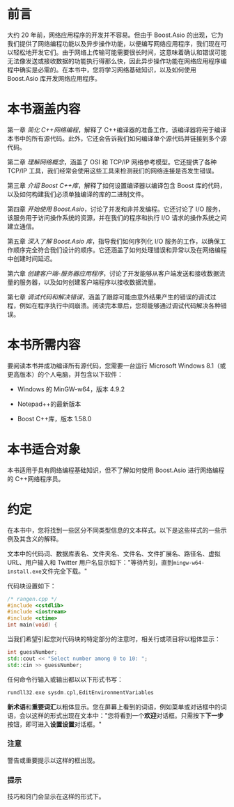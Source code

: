 # 前言

大约 20 年前，网络应用程序的开发并不容易。但由于 Boost.Asio 的出现，它为我们提供了网络编程功能以及异步操作功能，以便编写网络应用程序，我们现在可以轻松地开发它们。由于网络上传输可能需要很长时间，这意味着确认和错误可能无法像发送或接收数据的功能执行得那么快，因此异步操作功能在网络应用程序编程中确实是必需的。在本书中，您将学习网络基础知识，以及如何使用 Boost.Asio 库开发网络应用程序。

# 本书涵盖内容

第一章 *简化 C++网络编程*，解释了 C++编译器的准备工作，该编译器将用于编译本书中的所有源代码。此外，它还会告诉我们如何编译单个源代码并链接到多个源代码。

第二章 *理解网络概念*，涵盖了 OSI 和 TCP/IP 网络参考模型。它还提供了各种 TCP/IP 工具，我们经常会使用这些工具来检测我们的网络连接是否发生错误。

第三章 *介绍 Boost C++库*，解释了如何设置编译器以编译包含 Boost 库的代码，以及如何构建我们必须单独编译的库的二进制文件。

第四章 *开始使用 Boost.Asio*，讨论了并发和非并发编程。它还讨论了 I/O 服务，该服务用于访问操作系统的资源，并在我们的程序和执行 I/O 请求的操作系统之间建立通信。

第五章 *深入了解 Boost.Asio 库*，指导我们如何序列化 I/O 服务的工作，以确保工作顺序完全符合我们设计的顺序。它还涵盖了如何处理错误和异常以及在网络编程中创建时间延迟。

第六章 *创建客户端-服务器应用程序*，讨论了开发能够从客户端发送和接收数据流量的服务器，以及如何创建客户端程序以接收数据流量。

第七章 *调试代码和解决错误*，涵盖了跟踪可能由意外结果产生的错误的调试过程，例如在程序执行中间崩溃。阅读完本章后，您将能够通过调试代码解决各种错误。

# 本书所需内容

要阅读本书并成功编译所有源代码，您需要一台运行 Microsoft Windows 8.1（或更高版本）的个人电脑，并包含以下软件：

+   Windows 的 MinGW-w64，版本 4.9.2

+   Notepad++的最新版本

+   Boost C++库，版本 1.58.0

# 本书适合对象

本书适用于具有网络编程基础知识，但不了解如何使用 Boost.Asio 进行网络编程的 C++网络程序员。

# 约定

在本书中，您将找到一些区分不同类型信息的文本样式。以下是这些样式的一些示例及其含义的解释。

文本中的代码词、数据库表名、文件夹名、文件名、文件扩展名、路径名、虚拟 URL、用户输入和 Twitter 用户名显示如下："等待片刻，直到`mingw-w64-install.exe`文件完全下载。"

代码块设置如下：

```cpp
/* rangen.cpp */
#include <cstdlib>
#include <iostream>
#include <ctime>
int main(void) {
```

当我们希望引起您对代码块的特定部分的注意时，相关行或项目将以粗体显示：

```cpp
int guessNumber;
std::cout << "Select number among 0 to 10: ";
std::cin >> guessNumber;

```

任何命令行输入或输出都以以下形式书写：

```cpp
rundll32.exe sysdm.cpl,EditEnvironmentVariables

```

**新术语**和**重要词汇**以粗体显示。您在屏幕上看到的词语，例如菜单或对话框中的词语，会以这样的形式出现在文本中："您将看到一个**欢迎**对话框。只需按下**下一步**按钮，即可进入**设置设置**对话框。"

### 注意

警告或重要提示以这样的框出现。

### 提示

技巧和窍门会显示在这样的形式下。